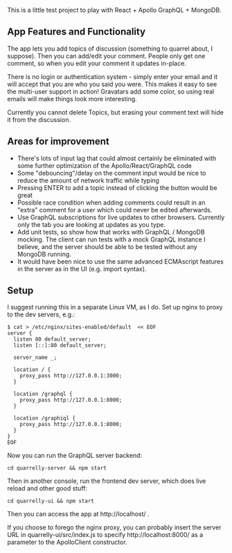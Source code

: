 This is a little test project to play with React + Apollo GraphQL + MongoDB.

## App Features and Functionality

The app lets you add topics of discussion (something to quarrel about, I suppose).  Then
you can add/edit your comment.  People only get one comment, so when you edit your comment
it updates in-place.

There is no login or authentication system - simply enter your email and it will 
accept that you are who you said you were.  This makes it easy to see the multi-user
support in action!  Gravatars add some color, so using real emails will make things look
more interesting.

Currently you cannot delete Topics, but erasing your comment text will hide it from
the discussion.

## Areas for improvement

* There's lots of input lag that could almost certainly be eliminated with some further 
  optimization of the Apollo/React/GraphQL code
* Some "debouncing"/delay on the comment input would be nice to reduce the 
  amount of network traffic while typing
* Pressing ENTER to add a topic instead of clicking the button would be great
* Possible race condition when adding comments could result in an "extra" comment
  for a user which could never be edited afterwards.
* Use GraphQL subscriptions for live updates to other browsers.  Currently only 
  the tab you are looking at updates as you type.
* Add unit tests, so show how that works with GraphQL / MongoDB mocking.  The
  client can run tests with a mock GraphQL instance I believe, and the server should
  be able to be tested without any MongoDB running.
* It would have been nice to use the same advanced ECMAscript features in the server
  as in the UI (e.g. import syntax).

## Setup

I suggest running this in a separate Linux VM, as I do.  Set up nginx to proxy
to the dev servers, e.g.:

    $ cat > /etc/nginx/sites-enabled/default  << EOF
    server {
      listen 80 default_server;
      listen [::]:80 default_server;

      server_name _;

      location / {
        proxy_pass http://127.0.0.1:3000;
      }

      location /graphql {
        proxy_pass http://127.0.0.1:8000;
      }

      location /graphiql {
        proxy_pass http://127.0.0.1:8000;
      }
    }
    EOF

Now you can run the GraphQL server backend:

    cd quarrelly-server && npm start

Then in another console, run the frontend dev server, which does live reload and other good stuff:

    cd quarrelly-ui && npm start

Then you can access the app at http://localhost/ .

If you choose to forego the nginx proxy, you can probably insert the server URL in 
quarrelly-ui/src/index.js to specify http://localhost:8000/ as a parameter to 
the ApolloClient constructor.
